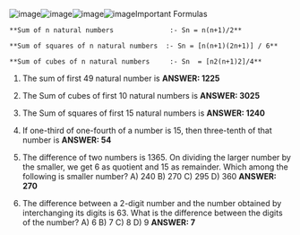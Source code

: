 ![image](https://github.com/user-attachments/assets/f314f016-8f85-40e5-b966-8e4a491f7fd2)![image](https://github.com/user-attachments/assets/660fc897-8146-415c-a949-68323ef21131)![image](https://github.com/user-attachments/assets/15266ded-eed2-488b-9308-c727a4abf7dc)![image](https://github.com/user-attachments/assets/28ae7abd-9b36-439a-b2eb-11bbde126373)Important Formulas
```
**Sum of n natural numbers 		        :- Sn = n(n+1)/2**

**Sum of squares of n natural numbers  :- Sn = [n(n+1)(2n+1)] / 6**

**Sum of cubes of n natural numbers 	:- Sn  = [n2(n+1)2]/4**
```
1. The sum of first 49 natural number is 
**ANSWER: 1225**

2. The Sum of cubes of first 10 natural numbers is
**ANSWER: 3025**

3. The Sum of squares of first 15 natural numbers is
**ANSWER: 1240**

4. If one-third of one-fourth of a number is 15, then three-tenth of that number is 
**ANSWER: 54**

5. The difference of two numbers is 1365. On dividing the larger number by the smaller, we get 6 as quotient and 15 as remainder. Which among the following is smaller number?
A) 240
B) 270
C) 295
D) 360
**ANSWER: 270**

6. The difference between a 2-digit number and the number obtained by interchanging its digits is 63. What is the difference between the digits of the number?
A) 6
B) 7
C) 8
D) 9
**ANSWER: 7**




